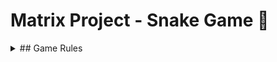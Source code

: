 # Matrix Project - Snake Game 🐍

<details>
  <summary>## Game Rules</summary>
  
  Text pentru regulile jocului.

</details> 
